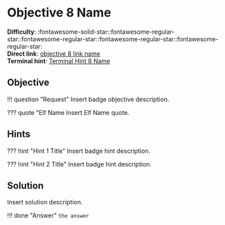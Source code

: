# Objective 8 Name

**Difficulty**: :fontawesome-solid-star::fontawesome-regular-star::fontawesome-regular-star::fontawesome-regular-star::fontawesome-regular-star:<br/>
**Direct link**: [objective 8 link name](https://example.com)<br/>
**Terminal hint**: [Terminal Hint 8 Name](../hints/h8.md)


## Objective

!!! question "Request"
    Insert badge objective description.

??? quote "Elf Name
    Insert Elf Name quote.


## Hints

??? hint "Hint 1 Title"
    Insert badge hint description.

??? hint "Hint 2 Title"
    Insert badge hint description.


## Solution

Insert solution description.

!!! done "Answer"
    `the answer`
